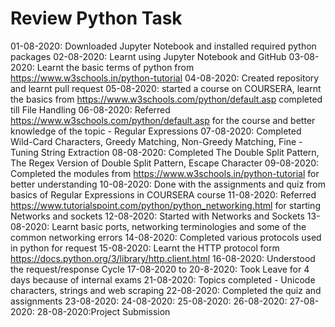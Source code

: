 # Review Python Task
01-08-2020: Downloaded Jupyter Notebook and installed required python packages
02-08-2020: Learnt using Jupyter Notebook and GitHub
03-08-2020: Learnt the basic terms of python from https://www.w3schools.in/python-tutorial 
04-08-2020: Created repository and learnt pull request
05-08-2020: started a course on COURSERA, learnt the basics from https://www.w3schools.com/python/default.asp completed till File Handling
06-08-2020: Referred https://www.w3schools.com/python/default.asp for the course and better knowledge of the topic - Regular Expressions
07-08-2020: Completed Wild-Card Characters, Greedy Matching, Non-Greedy Matching, Fine - Tuning String Extraction
08-08-2020: Completed The Double Split Pattern, The Regex Version of Double Split Pattern, Escape Character
09-08-2020: Completed the modules from https://www.w3schools.in/python-tutorial for better understanding
10-08-2020: Done with the assignments and quiz from basics of Regular Expressions in COURSERA course
11-08-2020: Referred https://www.tutorialspoint.com/python/python_networking.html for starting Networks and sockets
12-08-2020: Started with Networks and Sockets 
13-08-2020: Learnt basic ports, networking terminologies and some of the common networking errors
14-08-2020: Completed various protocols used in python for request
15-08-2020: Learnt the HTTP protocol form https://docs.python.org/3/library/http.client.html
16-08-2020: Understood the request/response Cycle
17-08-2020 to 20-8-2020: Took Leave for 4 days because of internal exams
21-08-2020: Topics completed - Unicode characters, strings and web scraping
22-08-2020: Completed the quiz and assignments
23-08-2020:
24-08-2020:
25-08-2020:
26-08-2020:
27-08-2020:
28-08-2020:Project Submission
